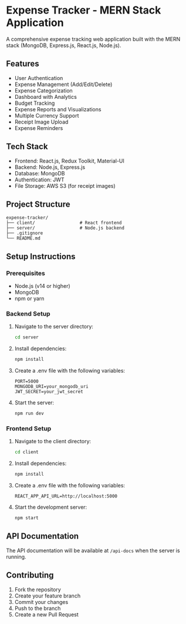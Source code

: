 # Expense Tracker - MERN Stack Application

A comprehensive expense tracking web application built with the MERN stack (MongoDB, Express.js, React.js, Node.js).

## Features

- User Authentication
- Expense Management (Add/Edit/Delete)
- Expense Categorization
- Dashboard with Analytics
- Budget Tracking
- Expense Reports and Visualizations
- Multiple Currency Support
- Receipt Image Upload
- Expense Reminders

## Tech Stack

- Frontend: React.js, Redux Toolkit, Material-UI
- Backend: Node.js, Express.js
- Database: MongoDB
- Authentication: JWT
- File Storage: AWS S3 (for receipt images)

## Project Structure

```
expense-tracker/
├── client/                 # React frontend
├── server/                 # Node.js backend
├── .gitignore
└── README.md
```

## Setup Instructions

### Prerequisites

- Node.js (v14 or higher)
- MongoDB
- npm or yarn

### Backend Setup

1. Navigate to the server directory:
   ```bash
   cd server
   ```

2. Install dependencies:
   ```bash
   npm install
   ```

3. Create a .env file with the following variables:
   ```
   PORT=5000
   MONGODB_URI=your_mongodb_uri
   JWT_SECRET=your_jwt_secret
   ```

4. Start the server:
   ```bash
   npm run dev
   ```

### Frontend Setup

1. Navigate to the client directory:
   ```bash
   cd client
   ```

2. Install dependencies:
   ```bash
   npm install
   ```

3. Create a .env file with the following variables:
   ```
   REACT_APP_API_URL=http://localhost:5000
   ```

4. Start the development server:
   ```bash
   npm start
   ```

## API Documentation

The API documentation will be available at `/api-docs` when the server is running.

## Contributing

1. Fork the repository
2. Create your feature branch
3. Commit your changes
4. Push to the branch
5. Create a new Pull Request 